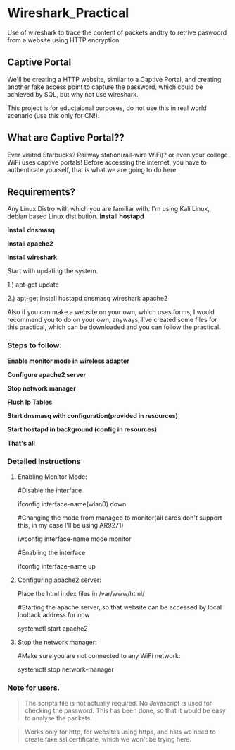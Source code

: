 # Wireshark_Practical
Use of wireshark to trace the content of packets andtry to retrive paswoord from a website using HTTP encryption

## Captive Portal
We'll be creating a HTTP website, similar to a Captive Portal, and creating another fake access point to capture the password, which could be achieved by SQL, but why not use wireshark.

This project is for eductaional purposes, do not use this in real world scenario (use this only for CN!).

## What are Captive Portal??

Ever visited Starbucks? Railway station(rail-wire WiFi)? or even your college WiFi uses captive portals! Before accessing the internet, you have to authenticate yourself, that is what we are going to do here.

## Requirements?

Any Linux Distro with which you are familiar with. I'm using Kali Linux, debian based Linux distibution. 
**Install hostapd** 

**Install dnsmasq**

**Install apache2**

**Install wireshark**

Start with updating the system.

1.) apt-get update

2.) apt-get install hostapd dnsmasq wireshark apache2


Also if you can make a website on your own, which uses forms, I would recommend you to do on your own, anyways, I've created some files for this practical, which can be downloaded and you can follow the practical. 


### Steps to follow:
**Enable monitor mode in wireless adapter**

**Configure apache2 server**

**Stop network manager**

**Flush Ip Tables**

**Start dnsmasq with configuration(provided in resources)**

**Start hostapd in background (config in resources)**

**That's all**


### Detailed Instructions

1. Enabling Monitor Mode:
    
    #Disable the interface
    
    ifconfig interface-name(wlan0) down    
    
    #Changing the mode from managed to monitor(all cards don't support this, in my case I'll be using AR9271)
    
    iwconfig interface-name mode monitor
    
    #Enabling the interface
    
    ifconfig interface-name up
    
2. Configuring apache2 server:
    
    Place the html index files in /var/www/html/
    
    #Starting the apache server, so that website can be accessed by local looback address for now
    
    systemctl start apache2
    
3. Stop the network manager:

    #Make sure you are not connected to any WiFi network:
    
    systemctl stop network-manager






### Note for users.
> The scripts file is not actually required. No Javascript is used for checking the password. This has been done, so that it would be easy to analyse the packets.

> Works only for http, for websites using https, and hsts we need to create fake ssl certificate, which we won't be trying here.
